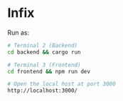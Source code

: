 # Infix

Run as:
```bash
# Terminal 2 (Backend)
cd backend && cargo run

# Terminal 3 (Frontend)
cd frontend && npm run dev

# Open the local host at port 3000
http://localhost:3000/
```
